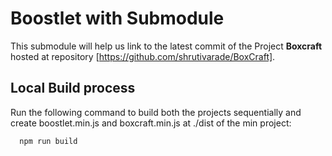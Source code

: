 # Boostlet with Submodule

This submodule will help us link to the latest commit of the Project **Boxcraft** hosted at repository [https://github.com/shrutivarade/BoxCraft]. 

## Local Build process

Run the following command to build both the projects sequentially and create boostlet.min.js and boxcraft.min.js at ./dist of the min project:
```bash
  npm run build
```
